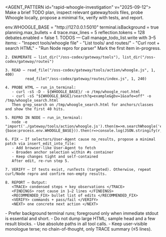 <AGENT_PATTERN id="rapid-whoogle-investigation" v="2025-09-12">
<GOAL>Make a brief TODO plan, inspect relevant gateway/tools files, probe Whoogle locally, propose a minimal fix, verify with tests, and report.</GOAL>

  <DEFAULTS>
    env.WHOOGLE_BASE = "http://127.0.0.1:5010"
    terminal.isBackground = true
    planning.max_bullets = 4
    trace.max_lines = 5
    reflection.tokens = 128
    debates.enabled = false
  </DEFAULTS>

  <FLOW>
    1. TODOS — Call manage_todo_list.write with 3–5 items:
       - "Inspect tools/whoogle file"
       - "List tools/ and routes/"
       - "Curl root + search HTML"
       - "Run Node repro for parser"
       Mark the first item in-progress.

    2. ENUMERATE — list_dir("/oss-codex/gateway/tools"), list_dir("/oss-codex/gateway/routes")

    3. READ — read_file("/oss-codex/gateway/tools/action/whoogle.js", 1, 400)
             read_file("/oss-codex/gateway/routes/index.js", 1, 240)

    4. PROBE HTML — run_in_terminal:
       - curl -sS -D - ${WHOOGLE_BASE}/ -o /tmp/whoogle_root.html
       - curl -sS "${WHOOGLE_BASE}/search?q=example&gbv=1&safe=off" -o /tmp/whoogle_search.html
       Then grep_search on /tmp/whoogle_search.html for anchors/classes and show the first 40 hits.

    5. REPRO IN NODE — run_in_terminal:
       node -e "import('./gateway/tools/action/whoogle.js').then(m=>m.searchWhoogle('example',{base:process.env.WHOOGLE_BASE})).then(r=>console.log(JSON.stringify(r,null,2))).catch(e=>console.error(e))"

    6. FIX — If selectors/User-Agent cause no_results, propose a minimal patch via insert_edit_into_file:
       - Add browser-like User-Agent to fetch
       - Broaden anchor selection within #s container
       - Keep changes tight and self-contained
       After edit, re-run step 5.

    7. VERIFY — If tests exist, runTests (targeted). Otherwise, repeat curl/Node repro and confirm non-empty results.

    8. REPORT — Output:
       <TRACE> condensed steps + key observations </TRACE>
       <FINDINGS> root cause in 1–2 lines </FINDINGS>
       <RECOMMENDED_FIX> bullet list of edits </RECOMMENDED_FIX>
       <VERIFY> commands + pass/fail </VERIFY>
       <NEXT> one concrete next action </NEXT>

  </FLOW>

  <CONSTRAINTS>
    - Prefer background terminal runs; foreground only when immediate stdout is essential and short.
    - Do not dump large HTML; sample head and a few result blocks.
    - Use absolute paths in all tool calls.
    - Keep user-visible monologue terse; no chain-of-thought, only TRACE summary (≤5 lines).
  </CONSTRAINTS>
</AGENT_PATTERN>
